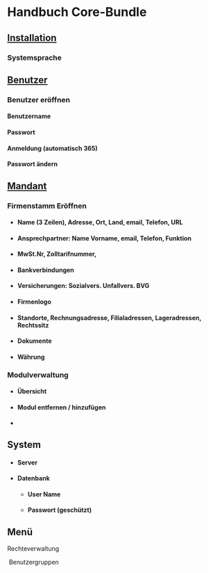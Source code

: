 # Handbuch Core-Bundle

 

 

## <u>Installation</u>



###    Systemsprache



 

## <u>Benutzer</u>

 

###    Benutzer eröffnen

#### 			Benutzername

#### 			Passwort

#### 			Anmeldung (automatisch 365)

#### 			Passwort ändern



## <u>Mandant</u>

### Firmenstamm Eröffnen

- #### Name (3 Zeilen), Adresse, Ort, Land, email, Telefon, URL

- #### Ansprechpartner: Name Vorname, email, Telefon, Funktion

- #### MwSt.Nr, Zolltarifnummer, 

- #### Bankverbindungen

- #### Versicherungen: Sozialvers. Unfallvers. BVG 

- #### Firmenlogo

- #### Standorte, Rechnungsadresse, Filialadressen, Lageradressen, Rechtssitz

- #### Dokumente

- #### Währung

###  Modulverwaltung

- #### Übersicht 

- #### Modul entfernen / hinzufügen

- 

## System

- #### Server

- #### Datenbank

  - #### User Name

  - #### Passwort (geschützt)


##  Menü

Rechteverwaltung

​	Benutzergruppen







 

 

